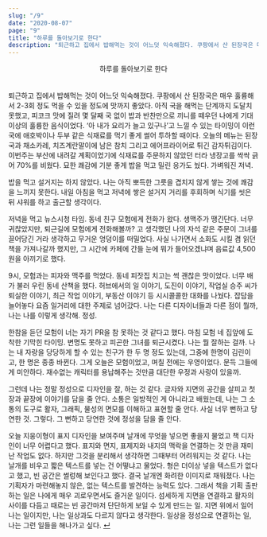 ```yaml
---
slug: "/9"
date: "2020-08-07"
page: "9"
title: "하루를 돌아보기로 한다"
description: "퇴근하고 집에서 밥해먹는 것이 어느덧 익숙해졌다. 쿠팡에서 산 된장국은 매우 훌륭해서 2-3회 정도 먹을 수 있을 정도에 맛까지 좋았다."
---
```


<div style="text-align: center;">
    <div class="post-line" style="display: inline-block; line-height:160%">
    하루를 돌아보기로 한다
    </div>
</div>

<br>

퇴근하고 집에서 밥해먹는 것이 어느덧 익숙해졌다. 쿠팡에서 산 된장국은 매우 훌륭해서 2-3회 정도 먹을 수 있을 정도에 맛까지 좋았다. 아직 국을 해먹는 단계까지 도달치 못했고, 피코크 맛에 질려 몇 달째 국 없이 밥과 반찬만으로 끼니를 떼우던 나에게 기대 이상의 훌륭한 음식이었다. ‘아 내가 요리가 늘고 있구나’고 느낄 수 있는 타이밍이 이런 국에 애호박이나 두부 같은 식재료를 먹기 좋게 썰어 투하할 때이다. 오늘의 메뉴는 된장국과 채소카레, 치즈계란말이에 남은 참치 그리고 에어프라이어로 튀긴 감자튀김이다. 이번주는 부산에 내려갈 계획이었기에 식재료를 주문하지 않았던 터라 냉장고를 싹싹 긁어 70%를 비웠다. 묘한 쾌감에 기분 좋게 밥을 먹고 밀린 응가도 눴다. 가벼워진 저녁.

밥을 먹고 설거지는 하지 않았다. 나는 아직 뽀득한 그릇을 겹치지 않게 쌓는 것에 쾌감을 느끼지 못한다. 내일 아침을 먹고 저녁에 쌓은 설거지 거리를 후회하며 식기를 씻은 뒤 샤워를 하고 출근할 생각이다.

저녁을 먹고 뉴스시청 타임. 동네 친구 모험에게 전화가 왔다. 생맥주가 땡긴단다. 너무 귀찮았지만, 퇴근길에 모험에게 전화해볼까? 고 생각했던 나의 자석 같은 주문이 그녀를 끌어당긴 거라 생각하고 무거운 엉덩이를 떠밀었다. 사실 나가면서 소화도 시킬 겸 읽던 책을 가져나갈까 했지만, 그 시간에 카페에 간들 눈에 뭐가 들어오겠냐며 음료값 4,500원을 아끼기로 했다.

9시, 모험과는 피자와 맥주를 먹었다. 동네 피잣집 치고는 썩 괜찮은 맛이었다. 너무 배가 불러 우린 동네 산책을 했다. 허브에서의 일 이야기, 도진이 이야기, 작업실 승주 씨가 퇴실한 이야기, 최근 작업 이야기, 부동산 이야기 등 시시콜콜한 대화를 나눴다. 잡담을 늘어놓다 요즘 일거리에 대한 주제로 넘어갔다. 나는 다른 디자이너들과 다른 점이 뭘까, 나는 나를 이렇게 생각해. 정성.

한참을 듣던 모험이 너는 자기 PR을 참 못하는 것 같다고 했다. 마침 모험 네 집앞에 도착한 기막힌 타이밍. 변명도 못하고 피곤한 그녀를 퇴근시켰다. 나는 뭘 잘하는 걸까. 나는 내 자랑을 당당하게 할 수 있는 친구가 한 두 명 정도 있는데, 그중에 한명이 김린이고, 한 명은 종종 바뀐다. 그게 오늘은 모험이었고, 며칠 전에는 우영이었다. 문득 그들에게 미안하다. 재수없는 캐릭터를 용납해주는 것만큼 대단한 우정과 사랑이 있을까.

그런데 나는 정말 정성으로 디자인을 잘, 하는 것 같다. 글자와 지면의 공간을 살피고 첫장과 끝장에 이야기를 담을 줄 안다. 소통은 일방적인 게 아니라고 배웠는데, 나는 그 소통의 도구로 활자, 그래픽, 물성의 면모를 이해하고 표현할 줄 안다. 사실 너무 뻔하고 당연한 것. 그렇다. 그 뻔하고 당연한 것에 정성을 담을 줄 안다.

오늘 지웅이형이 표지 디자인을 보여주며 날개에 무엇을 넣으면 좋을지 물었고 책 디자인이 너무 어렵다고 했다. 표지와 면지, 표제지와 내지의 맥락을 연결하는 것 만큼 재미난 작업도 없다. 하지만 그것을 분리해서 생각하면 그때부터 어려워지는 것 같다. 나는 날개를 비우고 짧은 텍스트를 넣는 건 어떻냐고 물었다. 형은 더이상 넣을 텍스트가 없다고 했고, 빈 공간은 썰렁해 보인다고 했다. 결국 날개엔 화려한 이미지로 채워졌다. 나는 기획자가 마련해놓지 않은, 없는 텍스트를 발견하는 능력도 있다. 그래서 책을 기획 출판하는 일은 나에게 매우 괴로우면서도 즐거운 일이다. 섬세하게 지면을 연결하고 활자의 사이를 다듬고 때로는 빈 공간마저 단단하게 보일 수 있게 만드는 일. 지면 위에서 일어나는 일이지만, 나는 일상과도 다르지 않다고 생각한다. 일상을 정성으로 연결하는 일, 나는 그런 일들을 해나가고 싶다. <a href="/">↵</a>
